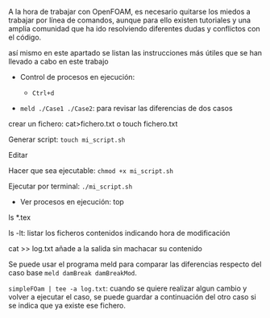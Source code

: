 A la hora de trabajar con OpenFOAM, es necesario quitarse los miedos a trabajar por línea de comandos, aunque para ello existen tutoriales y una amplia comunidad que ha ido resolviendo diferentes dudas y conflictos con el código.

así mismo en este apartado se listan las instrucciones más útiles que se han llevado a cabo en este trabajo

- Control de procesos en ejecución:
  - `Ctrl+d`



- `meld ./Case1 ./Case2`: para revisar las diferencias de dos casos

crear un fichero: cat>fichero.txt o touch fichero.txt

Generar script: `touch mi_script.sh`

Editar

Hacer que sea ejecutable: `chmod +x mi_script.sh`

Ejecutar por terminal: `./mi_script.sh`

- Ver procesos en ejecución: top

ls *.tex 

ls -lt: listar los ficheros contenidos indicando hora de modificación

cat >> log.txt añade a la salida sin machacar su contenido

Se puede usar el programa meld para comparar las diferencias respecto del caso base `meld damBreak damBreakMod`.

`simpleFOam | tee -a log.txt`: cuando se quiere realizar algun cambio y volver a ejecutar el caso, se puede guardar a continuación del otro caso si se indica que ya existe ese fichero.